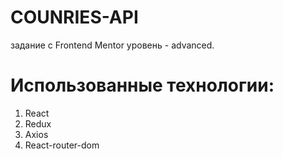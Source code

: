 # COUNRIES-API

задание с Frontend Mentor уровень - advanced.


# Использованные технологии:

1) React
2) Redux
3) Axios
4) React-router-dom

